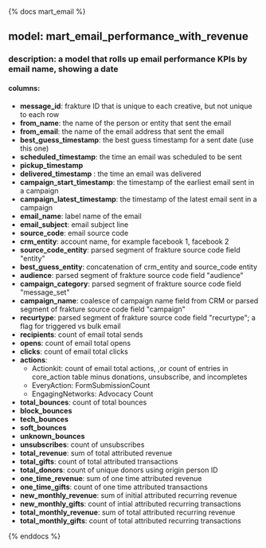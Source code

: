 {% docs mart_email %}

## model: mart_email_performance_with_revenue
### description: a model that rolls up email performance KPIs by email name, showing a date
#### columns:
  - **message_id**: frakture ID that is unique to each creative, but not unique to each row
  - **from_name**: the name of the person or entity that sent the email
  - **from_email**: the name of the email address that sent the email
  - **best_guess_timestamp**: the best guess timestamp for a sent date (use this one)        
  - **scheduled_timestamp**: the time an email was scheduled to be sent
  - **pickup_timestamp**
  - **delivered_timestamp** : the time an email was delivered
  - **campaign_start_timestamp**: the timestamp of the earliest email sent in a campaign      
  - **campaign_latest_timestamp**: the timestamp of the latest email sent in a campaign
  - **email_name**: label name of the email
  - **email_subject**: email subject line
  - **source_code**: email source code       
  - **crm_entity**: account name, for example facebook 1, facebook 2
  - **source_code_entity**: parsed segment of frakture source code field "entity"
  - **best_guess_entity**: concatenation of crm_entity and source_code entity
  - **audience**: parsed segment of frakture source code field "audience"
  - **campaign_category**: parsed segment of frakture source code field "message_set"
  - **campaign_name**: coalesce of campaign name field from CRM or parsed segment of frakture source code field "campaign"
  - **recurtype**: parsed segment of frakture source code field "recurtype"; a flag for triggered vs bulk email
  - **recipients**: count of email total sends        
  - **opens**: count of email total opens
  - **clicks**: count of email total clicks
  - **actions**:
      - Actionkit: count of email total actions, ,or count of entries in core_action table minus donations, unsubscribe, and incompletes
      - EveryAction: FormSubmissionCount 
      - EngagingNetworks: Advocacy Count
  - **total_bounces**: count of total bounces        
  - **block_bounces**
  - **tech_bounces**
  - **soft_bounces**
  - **unknown_bounces**
  - **unsubscribes**: count of unsubscribes
  - **total_revenue**: sum of total attributed revenue
  - **total_gifts**: count of total attributed transactions
  - **total_donors**: count of unique donors using origin person ID    
  - **one_time_revenue**: sum of one time attributed revenue
  - **one_time_gifts**: count of one time attributed transactions
  - **new_monthly_revenue**: sum of initial attributed recurring revenue
  - **new_monthly_gifts**: count of intial attributed recurring transactions
  - **total_monthly_revenue**: sum of total attributed recurring revenue
  - **total_monthly_gifts**: count of total attributed recurring transactions

{% enddocs %}
